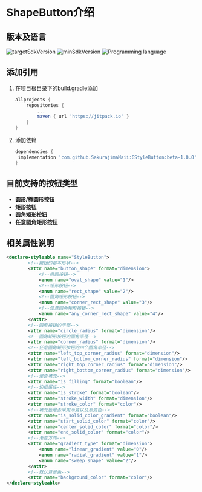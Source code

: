 # ShapeButton介绍
## 版本及语言
![targetSdkVersion](https://img.shields.io/badge/targetSdkVersion-30-%230984e3)  ![minSdkVersion](https://img.shields.io/badge/minSdkVersion-23-%23079992)  ![Programming language](https://img.shields.io/badge/Programming%20language-kotlin-%23eb3b5a)
## 添加引用

1. 在项目根目录下的build.gradle添加
	```gradle
	allprojects {
		repositories {
			...
			maven { url 'https://jitpack.io' }
		}
	}
	```
	
2. 添加依赖

   ```gradle
   dependencies {
   	implementation 'com.github.SakurajimaMaii:GStyleButton:beta-1.0.0'
   }
	```
## 目前支持的按钮类型
- **圆形/椭圆形按钮** 
- **矩形按钮**
- **圆角矩形按钮**
- **任意圆角矩形按钮**
## 相关属性说明
```xml
<declare-styleable name="StyleButton">
        <!--按钮的基本形状-->
        <attr name="button_shape" format="dimension">
            <!--椭圆按钮-->
            <enum name="oval_shape" value="1"/>
            <!--矩形按钮-->
            <enum name="rect_shape" value="2"/>
            <!--圆角矩形按钮-->
            <enum name="corner_rect_shape" value="3"/>
            <!--任意圆角矩形按钮-->
            <enum name="any_corner_rect_shape" value="4"/>
        </attr>
        <!--圆形按钮的半径-->
        <attr name="circle_radius" format="dimension"/>
        <!--圆角矩形按钮的圆角半径-->
        <attr name="corner_radius" format="dimension"/>
        <!--任意圆角矩形按钮的四个圆角半径-->
        <attr name="left_top_corner_radius" format="dimension"/>
        <attr name="left_bottom_corner_radius" format="dimension"/>
        <attr name="right_top_corner_radius" format="dimension"/>
        <attr name="right_bottom_corner_radius" format="dimension"/>
        <!--是否填充-->
        <attr name="is_filling" format="boolean"/>
        <!--边框属性-->
        <attr name="is_stroke" format="boolean"/>
        <attr name="stroke_width" format="dimension"/>
        <attr name="stroke_color" format="color"/>
        <!--填充色是否采用渐变以及渐变色-->
        <attr name="is_solid_color_gradient" format="boolean"/>
        <attr name="start_solid_color" format="color"/>
        <attr name="center_solid_color" format="color"/>
        <attr name="end_solid_color" format="color"/>
        <!--渐变方向-->
        <attr name="gradient_type" format="dimension">
            <enum name="linear_gradient" value="0"/>
            <enum name="radial_gradient" value="1"/>
            <enum name="sweep_shape" value="2"/>
        </attr>
        <!--默认背景色-->
        <attr name="background_color" format="color"/>
</declare-styleable>
```